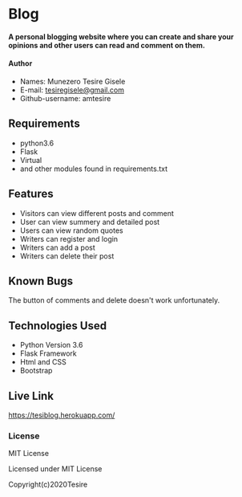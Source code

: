 # Blog

#### A personal blogging website where you can create and share your opinions and other users can read and comment on them.

#### Author
* Names: Munezero Tesire Gisele
* E-mail: tesiregisele@gmail.com
* Github-username: amtesire

## Requirements
* python3.6
* Flask
* Virtual
* and other modules found in requirements.txt

## Features
* Visitors can view different posts and comment
* User can view summery and detailed post
* Users can view random quotes
* Writers can register and login
* Writers can add a post
* Writers can delete their post

## Known Bugs
The button of comments and delete doesn't work unfortunately.

## Technologies Used
* Python Version 3.6
* Flask Framework
* Html and CSS
* Bootstrap

## Live Link
https://tesiblog.herokuapp.com/

### License
MIT License

Licensed under MIT License

Copyright(c)2020Tesire